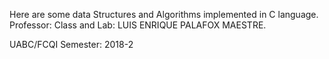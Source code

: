 Here are some data Structures and Algorithms implemented in C language.
 Professor:
 Class and Lab: LUIS ENRIQUE PALAFOX MAESTRE.
 
 UABC/FCQI Semester: 2018-2
